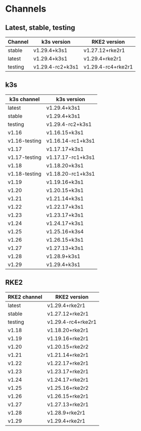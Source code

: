 # Channels

## Latest, stable, testing

| Channel | k3s version | RKE2 version |
| ------- | ----------- | ------------ |
stable|v1.29.4+k3s1|v1.27.12+rke2r1
latest|v1.29.4+k3s1|v1.29.4+rke2r1
testing|v1.29.4-rc2+k3s1|v1.29.4-rc4+rke2r1

## k3s

| k3s channel | k3s version |
| ----------- | ----------- |
| latest | v1.29.4+k3s1 |
| stable | v1.29.4+k3s1 |
| testing | v1.29.4-rc2+k3s1 |
| v1.16 | v1.16.15+k3s1 |
| v1.16-testing | v1.16.14-rc1+k3s1 |
| v1.17 | v1.17.17+k3s1 |
| v1.17-testing | v1.17.17-rc1+k3s1 |
| v1.18 | v1.18.20+k3s1 |
| v1.18-testing | v1.18.20-rc1+k3s1 |
| v1.19 | v1.19.16+k3s1 |
| v1.20 | v1.20.15+k3s1 |
| v1.21 | v1.21.14+k3s1 |
| v1.22 | v1.22.17+k3s1 |
| v1.23 | v1.23.17+k3s1 |
| v1.24 | v1.24.17+k3s1 |
| v1.25 | v1.25.16+k3s4 |
| v1.26 | v1.26.15+k3s1 |
| v1.27 | v1.27.13+k3s1 |
| v1.28 | v1.28.9+k3s1 |
| v1.29 | v1.29.4+k3s1 |

## RKE2

| RKE2 channel | RKE2 version |
| ------------ | ----------- |
| latest | v1.29.4+rke2r1 |
| stable | v1.27.12+rke2r1 |
| testing | v1.29.4-rc4+rke2r1 |
| v1.18 | v1.18.20+rke2r1 |
| v1.19 | v1.19.16+rke2r1 |
| v1.20 | v1.20.15+rke2r2 |
| v1.21 | v1.21.14+rke2r1 |
| v1.22 | v1.22.17+rke2r1 |
| v1.23 | v1.23.17+rke2r1 |
| v1.24 | v1.24.17+rke2r1 |
| v1.25 | v1.25.16+rke2r2 |
| v1.26 | v1.26.15+rke2r1 |
| v1.27 | v1.27.13+rke2r1 |
| v1.28 | v1.28.9+rke2r1 |
| v1.29 | v1.29.4+rke2r1 |
